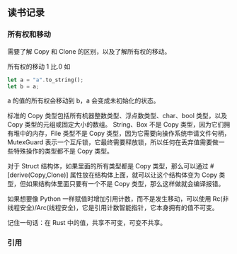 ## 读书记录

### 所有权和移动

需要了解 Copy 和 Clone 的区别，以及了解所有权的移动。

所有权的移动 1 比.0 如

```rust
let a = "a".to_string();
let b = a;
```

a 的值的所有权会移动到 b，a 会变成未初始化的状态。

标准的 Copy 类型包括所有机器整数类型、浮点数类型、char、bool 类型，以及 Copy 类型的元组或固定大小的数组。
String、Box 不是 Copy 类型，因为它们拥有堆中的内存，File 类型不是 Copy 类型，因为它需要向操作系统申请文件句柄，MutexGuard 表示一个互斥锁，它最终需要释放锁，所以任何在丢弃值需要做一些特殊操作的类型都不是 Copy 类型。

对于 Struct 结构体，如果里面的所有类型都是 Copy 类型，那么可以通过 #[derive(Copy,Clone)] 属性放在结构体上面，就可以让这个结构体变为 Copy 类型，但如果结构体里面只要有一个不是 Copy 类型，那么这样做就会编译报错。

如果想要像 Python 一样赋值时增加引用计数，而不是发生移动，可以使用 Rc(非线程安全)/Arc(线程安全)，它是引用计数智能指针，它本身拥有的值不可变。

记住一句话：在 Rust 中的值，共享不可变，可变不共享。

### 引用
